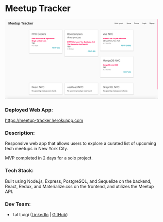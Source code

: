 # Meetup Tracker

![Meetup Tracker Screenshot](./public/screenshot.png)

### Deployed Web App:

https://meetup-tracker.herokuapp.com

### Description:

Responsive web app that allows users to explore a curated list of upcoming tech meetups in New York City.

MVP completed in 2 days for a solo project.

### Tech Stack:

Built using Node.js, Express, PostgreSQL, and Sequelize on the backend, React, Redux, and Materialize.css on the frontend, and utilizes the Meetup API.

### Dev Team:

* Tal Luigi ([LinkedIn](https://www.linkedin.com/in/talluigi) | [GitHub](https://github.com/luigilegion))

